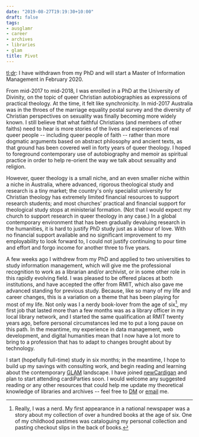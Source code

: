 ```yaml
---
date: "2019-08-27T19:19:30+10:00"
draft: false
tags:
- ausglamr
- career
- archives
- libraries
- glam
title: Pivot
---
```


[tl;dr](https://en.wiktionary.org/wiki/tl;dr): I have withdrawn from my
PhD and will start a Master of Information Management in February 2020.

From mid-2017 to mid-2018, I was enrolled in a PhD at the University of
Divinity, on the topic of queer Christian autobiographies as expressions
of practical theology. At the time, it felt like synchronicity. In
mid-2017 Australia was in the throes of the marriage equality postal
survey and the diversity of Christian perspectives on sexuality was
finally becoming more widely known. I still believe that what faithful
Christians (and members of other faiths) need to hear is more stories of
the lives and experiences of real queer people -- including queer people
of faith -- rather than more dogmatic arguments based on abstract
philosophy and ancient texts, as that ground has been covered well in
forty years of queer theology. I hoped to foreground contemporary use of
autobiography and memoir as spiritual practice in order to help
re-orient the way we talk about sexuality and religion.

However, queer theology is a small niche, and an even smaller niche
within a niche in Australia, where advanced, rigorous theological study
and research is a tiny market; the country's only specialist university
for Christian theology has extremely limited financial resources to
support research students; and most churches' practical and financial
support for theological study stops at ministerial formation.  (Not that
I would expect my church to support research in queer theology in
any case.) In a global contemporary environment that has been
gradually devaluing research in the humanities, it is hard to justify
PhD study just as a labour of love. With no financial support available
and no significant improvement to my employability to look forward to,
I could not justify continuing to pour time and effort and forgo income
for another three to five years.

A few weeks ago I withdrew from my PhD and applied to two universities
to study information management, which will give me the professional
recognition to work as a librarian and/or archivist, or in some other
role in this rapidly evolving field. I was pleased to be offered places
at both institutions, and have accepted the offer from RMIT, which also
gave me advanced standing for previous study. Because, like so many of
my life and career changes, this is a variation on a theme that has been
playing for most of my life. Not only was I a nerdy book-lover from the
age of six[^1], my first job that lasted more than a few months was as a
library officer in my local library network, and I started the same
qualification at RMIT twenty years ago, before personal circumstances
led me to put a long pause on this path. In the meantime, my experience
in data management, web development, and digital humanities mean that I
now have a lot more to bring to a profession that has to adapt to
changes brought about by technology.

I start (hopefully full-time) study in six months; in the meantime, I
hope to build up my savings with consulting work, and begin reading and
learning about the contemporary
[GLAM](https://en.wiktionary.org/wiki/GLAM) landscape. I have joined
[newCardigan](https://newcardigan.org/) and plan to start attending
cardiParties soon. I would welcome any suggested reading or any other
resources that could help me update my theoretical knowledge of
libraries and archives -- feel free to
[DM](https://twitter.com/claudinec) or
[email](mailto:info@claudinec.net) me.

[^1]: Really, I was a nerd. My first appearance in a national newspaper was a story about my collection of over a hundred books at the age of six. One of my childhood pastimes was cataloguing my personal collection and pasting checkout slips in the back of books.
